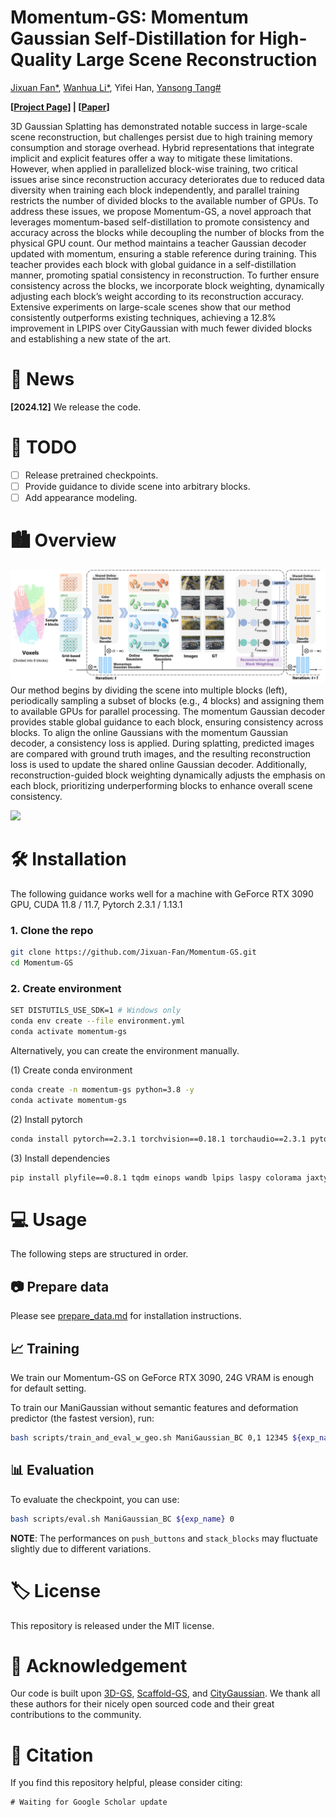 # Momentum-GS: Momentum Gaussian Self-Distillation for High-Quality Large Scene Reconstruction

[Jixuan Fan*](https://jixuan-fan.github.io/), [Wanhua Li*](https://li-wanhua.github.io/), Yifei Han, [Yansong Tang#](https://andytang15.github.io/)

**[[Project Page](https://github.com/Jixuan-Fan/Momentum-GS_Page)] | [[Paper]()]**

3D Gaussian Splatting has demonstrated notable success in large-scale scene reconstruction, but challenges persist due to high training memory consumption and storage overhead.
Hybrid representations that integrate implicit and explicit features offer a way to mitigate these limitations.
However, when applied in parallelized block-wise training, two critical issues arise since reconstruction accuracy deteriorates due to reduced data diversity when training each block independently, and parallel training restricts the number of divided blocks to the available number of GPUs.
To address these issues, we propose Momentum-GS, a novel approach that leverages momentum-based self-distillation to promote consistency and accuracy across the blocks while decoupling the number of blocks from the physical GPU count.
Our method maintains a teacher Gaussian decoder updated with momentum, ensuring a stable reference during training. This teacher provides each block with global guidance in a self-distillation manner, promoting spatial consistency in reconstruction.
To further ensure consistency across the blocks, we incorporate block weighting, dynamically adjusting each block’s weight according to its reconstruction accuracy.
Extensive experiments on large-scale scenes show that our method consistently outperforms existing techniques, achieving a 12.8\% improvement in LPIPS over CityGaussian with much fewer divided blocks and establishing a new state of the art.

# 📰 News
**[2024.12]** We release the code.

# 📝 TODO
- [ ] Release pretrained checkpoints.
- [ ] Provide guidance to divide scene into arbitrary blocks.
- [ ] Add appearance modeling.

# 🏙️ Overview
![](docs/pipeline_final.png)
Our method begins by dividing the scene into multiple blocks (left), periodically sampling a subset of blocks (e.g., 4 blocks) and assigning them to available GPUs for parallel processing. The momentum Gaussian decoder provides stable global guidance to each block, ensuring consistency across blocks. To align the online Gaussians with the momentum Gaussian decoder, a consistency loss is applied. During splatting, predicted images are compared with ground truth images, and the resulting reconstruction loss is used to update the shared online Gaussian decoder. Additionally, reconstruction-guided block weighting dynamically adjusts the emphasis on each block, prioritizing underperforming blocks to enhance overall scene consistency.

![](docs/comparison.png)


# 🛠️ Installation

The following guidance works well for a machine with GeForce RTX 3090 GPU, CUDA 11.8 / 11.7, Pytorch 2.3.1 / 1.13.1 

### 1. Clone the repo

```bash
git clone https://github.com/Jixuan-Fan/Momentum-GS.git
cd Momentum-GS
```

### 2. Create environment
```bash
SET DISTUTILS_USE_SDK=1 # Windows only
conda env create --file environment.yml
conda activate momentum-gs
```
Alternatively, you can create the environment manually.

(1) Create conda environment 
```bash
conda create -n momentum-gs python=3.8 -y
conda activate momentum-gs
```
(2) Install pytorch
```bash
conda install pytorch==2.3.1 torchvision==0.18.1 torchaudio==2.3.1 pytorch-cuda=11.8 -c pytorch -c nvidia -y
```

(3) Install dependencies
```bash
pip install plyfile==0.8.1 tqdm einops wandb lpips laspy colorama jaxtyping opencv-python matplotlib ipykernel torch_scatter submodules/diff-gaussian-rasterization submodules/simple-knn
```


# 💻 Usage

The following steps are structured in order.

## 📷 Prepare data

Please see [prepare_data.md](docs/prepare_data.md) for installation instructions. 





## 📈 Training
We train our Momentum-GS on GeForce RTX 3090, 24G VRAM is enough for default setting.

To train our ManiGaussian without semantic features and deformation predictor (the fastest version), run:
```bash
bash scripts/train_and_eval_w_geo.sh ManiGaussian_BC 0,1 12345 ${exp_name}
```


## 📊 Evaluation
To evaluate the checkpoint, you can use:
```bash
bash scripts/eval.sh ManiGaussian_BC ${exp_name} 0
```
**NOTE**: The performances on `push_buttons` and `stack_blocks` may fluctuate slightly due to different variations.


# 🏷️ License
This repository is released under the MIT license.

# 🙏 Acknowledgement

Our code is built upon [3D-GS](https://github.com/graphdeco-inria/gaussian-splatting),  [Scaffold-GS](https://github.com/city-super/Scaffold-GS), and [CityGaussian](https://github.com/DekuLiuTesla/CityGaussian). We thank all these authors for their nicely open sourced code and their great contributions to the community.

# 🥰 Citation
If you find this repository helpful, please consider citing:

```
# Waiting for Google Scholar update
```
